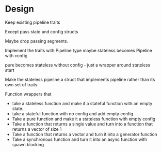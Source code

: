 # Design

Keep existing pipeline traits

Except pass state and config structs

Maybe drop passing segments.

Implement the traits with Pipeline type maybe
stateless becomes Pipeline with config

pure becomes stateless without config - just a wrapper around stateless start

Make the stateless pipeline a struct that implements pipeline rather than its own
set of traits


Function wrappers that 

- take a stateless function and make it a stateful function 
with an empty state.
- take a stateful function with no config and add empty config
- Take a pure function and make it a stateless function with empty config
- Take a function that returns a single value and turn into a function that returns a vector of size 1
- Take a function that returns a vector and turn it into a generator function
- Take a synchronous function and turn it into an async function with spawn blocking
